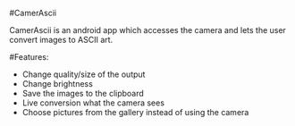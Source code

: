 #CamerAscii

CamerAscii is an android app which accesses the camera and lets the user convert images to ASCII art.

#Features:
- Change quality/size of the output
- Change brightness
- Save the images to the clipboard
- Live conversion what the camera sees
- Choose pictures from the gallery instead of using the camera